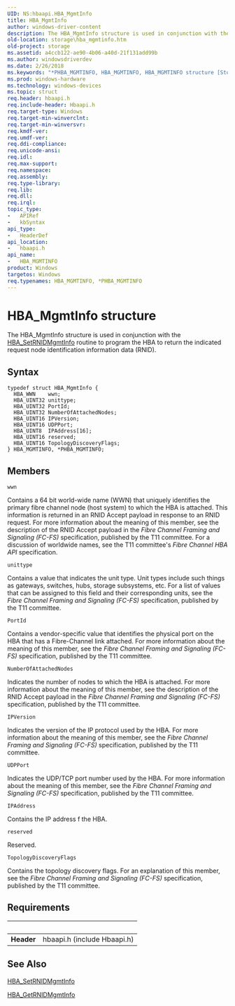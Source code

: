 ```yaml
---
UID: NS:hbaapi.HBA_MgmtInfo
title: HBA_MgmtInfo
author: windows-driver-content
description: The HBA_MgmtInfo structure is used in conjunction with the HBA_SetRNIDMgmtInfo routine to program the HBA to return the indicated request node identification information data (RNID).
old-location: storage\hba_mgmtinfo.htm
old-project: storage
ms.assetid: a4ccb122-ae90-4b06-a40d-21f131add99b
ms.author: windowsdriverdev
ms.date: 2/26/2018
ms.keywords: "*PHBA_MGMTINFO, HBA_MGMTINFO, HBA_MGMTINFO structure [Storage Devices], HBA_MgmtInfo, HBA_MgmtInfo structure [Storage Devices], PHBA_MGMTINFO, PHBA_MGMTINFO structure pointer [Storage Devices], hbaapi/HBA_MgmtInfo, hbaapi/PHBA_MGMTINFO, storage.hba_mgmtinfo, structs-Fibre_d7bcdc56-a999-4d0b-b7f0-88fe53b349b1.xml"
ms.prod: windows-hardware
ms.technology: windows-devices
ms.topic: struct
req.header: hbaapi.h
req.include-header: Hbaapi.h
req.target-type: Windows
req.target-min-winverclnt: 
req.target-min-winversvr: 
req.kmdf-ver: 
req.umdf-ver: 
req.ddi-compliance: 
req.unicode-ansi: 
req.idl: 
req.max-support: 
req.namespace: 
req.assembly: 
req.type-library: 
req.lib: 
req.dll: 
req.irql: 
topic_type:
-	APIRef
-	kbSyntax
api_type:
-	HeaderDef
api_location:
-	hbaapi.h
api_name:
-	HBA_MGMTINFO
product: Windows
targetos: Windows
req.typenames: HBA_MGMTINFO, *PHBA_MGMTINFO
---
```


# HBA_MgmtInfo structure
The HBA_MgmtInfo structure is used in conjunction with the <a href="..\hbaapi\nf-hbaapi-hba_setrnidmgmtinfo.md">HBA_SetRNIDMgmtInfo</a> routine to program the HBA to return the indicated request node identification information data (RNID).

## Syntax
````
typedef struct HBA_MgmtInfo {
  HBA_WWN    wwn;
  HBA_UINT32 unittype;
  HBA_UINT32 PortId;
  HBA_UINT32 NumberOfAttachedNodes;
  HBA_UINT16 IPVersion;
  HBA_UINT16 UDPPort;
  HBA_UINT8  IPAddress[16];
  HBA_UINT16 reserved;
  HBA_UINT16 TopologyDiscoveryFlags;
} HBA_MGMTINFO, *PHBA_MGMTINFO;
````

## Members


`wwn`

Contains a 64 bit world-wide name (WWN) that uniquely identifies the primary fibre channel node (host system) to which the HBA is attached. This information is returned in an RNID Accept payload in response to an RNID request. For more information about the meaning of this member, see the description of the RNID Accept payload in the <i>Fibre Channel Framing and Signaling (FC-FS) </i>specification, published by the T11 committee. For a discussion of worldwide names, see the T11 committee's <i>Fibre Channel HBA API</i> specification.

`unittype`

Contains a value that indicates the unit type. Unit types include such things as gateways, switches, hubs, storage subsystems, etc. For a list of values that can be assigned to this field and their corresponding units, see the <i>Fibre Channel Framing and Signaling (FC-FS) </i>specification, published by the T11 committee.

`PortId`

Contains a vendor-specific value that identifies the physical port on the HBA that has a Fibre-Channel link attached. For more information about the meaning of this member, see the <i>Fibre Channel Framing and Signaling (FC-FS) </i>specification, published by the T11 committee.

`NumberOfAttachedNodes`

Indicates the number of nodes to which the HBA is attached. For more information about the meaning of this member, see the description of the RNID Accept payload in the <i>Fibre Channel Framing and Signaling (FC-FS) </i>specification, published by the T11 committee.

`IPVersion`

Indicates the version of the IP protocol used by the HBA. For more information about the meaning of this member, see the <i>Fibre Channel Framing and Signaling (FC-FS) </i>specification, published by the T11 committee.

`UDPPort`

Indicates the UDP/TCP port number used by the HBA. For more information about the meaning of this member, see the <i>Fibre Channel Framing and Signaling (FC-FS) </i>specification, published by the T11 committee.

`IPAddress`

Contains the IP address f the HBA.

`reserved`

Reserved.

`TopologyDiscoveryFlags`

Contains the topology discovery flags. For an explanation of this member, see the <i>Fibre Channel Framing and Signaling (FC-FS) </i>specification, published by the T11 committee.


## Requirements
| &nbsp; | &nbsp; |
| ---- |:---- |
| **Header** | hbaapi.h (include Hbaapi.h) |

## See Also

<a href="..\hbaapi\nf-hbaapi-hba_setrnidmgmtinfo.md">HBA_SetRNIDMgmtInfo</a>



<a href="..\hbaapi\nf-hbaapi-hba_getrnidmgmtinfo.md">HBA_GetRNIDMgmtInfo</a>